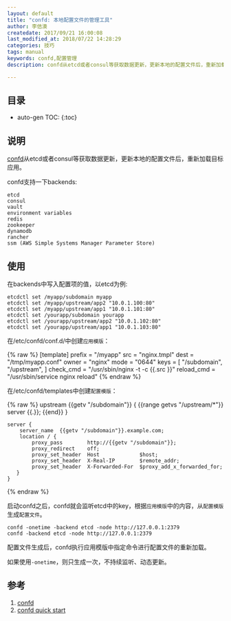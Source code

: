 ```yaml
---
layout: default
title: "confd: 本地配置文件的管理工具"
author: 李佶澳
createdate: 2017/09/21 16:00:08
last_modified_at: 2018/07/22 14:28:29
categories: 技巧
tags: manual
keywords: confd,配置管理
description: confd从etcd或者consul等获取数据更新，更新本地的配置文件后，重新加载目标应用。

---
```


## 目录
* auto-gen TOC:
{:toc}

## 说明

[confd][1]从etcd或者consul等获取数据更新，更新本地的配置文件后，重新加载目标应用。

confd支持一下backends:

	etcd
	consul
	vault
	environment variables
	redis
	zookeeper
	dynamodb
	rancher
	ssm (AWS Simple Systems Manager Parameter Store)

## 使用

在backends中写入配置项的值，以etcd为例:

	etcdctl set /myapp/subdomain myapp
	etcdctl set /myapp/upstream/app2 "10.0.1.100:80"
	etcdctl set /myapp/upstream/app1 "10.0.1.101:80"
	etcdctl set /yourapp/subdomain yourapp
	etcdctl set /yourapp/upstream/app2 "10.0.1.102:80"
	etcdctl set /yourapp/upstream/app1 "10.0.1.103:80"

在/etc/confd/conf.d/中创建`应用模版`：

{% raw %}
	[template]
	prefix = "/myapp"
	src = "nginx.tmpl"
	dest = "/tmp/myapp.conf"
	owner = "nginx"
	mode = "0644"
	keys = [
	  "/subdomain",
	  "/upstream",
	]
	check_cmd = "/usr/sbin/nginx -t -c {{.src }}"
	reload_cmd = "/usr/sbin/service nginx reload"
{% endraw %}

在/etc/confd/templates中创建`配置模版`：

{% raw %}
	upstream {{getv "/subdomain"}} {
	{{range getvs "/upstream/*"}}
	    server {{.}};
	{{end}}
	}
	
	server {
	    server_name  {{getv "/subdomain"}}.example.com;
	    location / {
	        proxy_pass        http://{{getv "/subdomain"}};
	        proxy_redirect    off;
	        proxy_set_header  Host             $host;
	        proxy_set_header  X-Real-IP        $remote_addr;
	        proxy_set_header  X-Forwarded-For  $proxy_add_x_forwarded_for;
	   }
	}
{% endraw %}

启动confd之后，confd就会监听etcd中的key，根据`应用模版`中的内容，从`配置模版`生成`配置文件`。

	confd -onetime -backend etcd -node http://127.0.0.1:2379
	confd -backend etcd -node http://127.0.0.1:2379

配置文件生成后，confd执行应用模版中指定命令进行配置文件的重新加载。

如果使用`-onetime`，则只生成一次，不持续监听、动态更新。

## 参考

1. [confd][1]
2. [confd quick start][2]

[1]: http://www.confd.io/  "confd" 
[2]: https://github.com/kelseyhightower/confd/blob/master/docs/quick-start-guide.md  "confd quick start"

